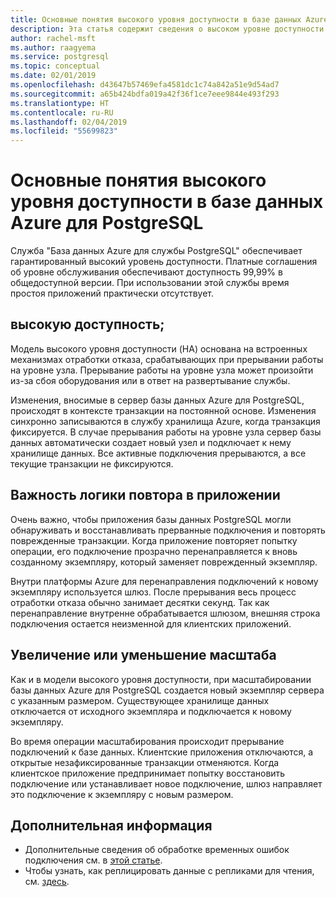 ```yaml
---
title: Основные понятия высокого уровня доступности в базе данных Azure для PostgreSQL
description: Эта статья содержит сведения о высоком уровне доступности при использовании службы "База данных Azure для PostgreSQL"
author: rachel-msft
ms.author: raagyema
ms.service: postgresql
ms.topic: conceptual
ms.date: 02/01/2019
ms.openlocfilehash: d43647b57469efa4581dc1c74a842a51e9d54ad7
ms.sourcegitcommit: a65b424bdfa019a42f36f1ce7eee9844e493f293
ms.translationtype: HT
ms.contentlocale: ru-RU
ms.lasthandoff: 02/04/2019
ms.locfileid: "55699823"
---
```

# <a name="high-availability-concepts-in-azure-database-for-postgresql"></a>Основные понятия высокого уровня доступности в базе данных Azure для PostgreSQL
Служба "База данных Azure для службы PostgreSQL" обеспечивает гарантированный высокий уровень доступности. Платные соглашения об уровне обслуживания обеспечивают доступность 99,99% в общедоступной версии. При использовании этой службы время простоя приложений практически отсутствует.

## <a name="high-availability"></a>высокую доступность;
Модель высокого уровня доступности (HA) основана на встроенных механизмах отработки отказа, срабатывающих при прерывании работы на уровне узла. Прерывание работы на уровне узла может произойти из-за сбоя оборудования или в ответ на развертывание службы.

Изменения, вносимые в сервер базы данных Azure для PostgreSQL, происходят в контексте транзакции на постоянной основе. Изменения синхронно записываются в службу хранилища Azure, когда транзакция фиксируется. В случае прерывания работы на уровне узла сервер базы данных автоматически создает новый узел и подключает к нему хранилище данных. Все активные подключения прерываются, а все текущие транзакции не фиксируются.

## <a name="application-retry-logic-is-essential"></a>Важность логики повтора в приложении
Очень важно, чтобы приложения базы данных PostgreSQL могли обнаруживать и восстанавливать прерванные подключения и повторять поврежденные транзакции. Когда приложение повторяет попытку операции, его подключение прозрачно перенаправляется к вновь созданному экземпляру, который заменяет поврежденный экземпляр.

Внутри платформы Azure для перенаправления подключений к новому экземпляру используется шлюз. После прерывания весь процесс отработки отказа обычно занимает десятки секунд. Так как перенаправление внутренне обрабатывается шлюзом, внешняя строка подключения остается неизменной для клиентских приложений.

## <a name="scaling-up-or-down"></a>Увеличение или уменьшение масштаба
Как и в модели высокого уровня доступности, при масштабировании базы данных Azure для PostgreSQL создается новый экземпляр сервера с указанным размером. Существующее хранилище данных отключается от исходного экземпляра и подключается к новому экземпляру.

Во время операции масштабирования происходит прерывание подключений к базе данных. Клиентские приложения отключаются, а открытые незафиксированные транзакции отменяются. Когда клиентское приложение предпринимает попытку восстановить подключение или устанавливает новое подключение, шлюз направляет это подключение к экземпляру с новым размером. 

## <a name="next-steps"></a>Дополнительная информация
- Дополнительные сведения об обработке временных ошибок подключения см. в [этой статье](concepts-connectivity.md).
- Чтобы узнать, как реплицировать данные с репликами для чтения, см. [здесь](howto-read-replicas-portal.md).
